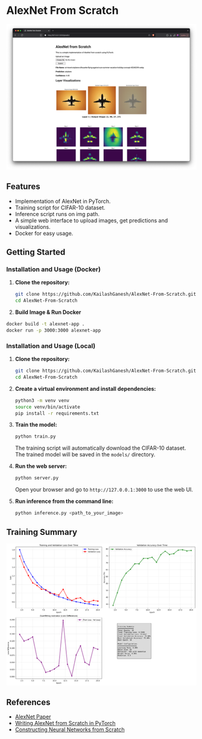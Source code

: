 # AlexNet From Scratch

<img src="./plots/readme-cover.png" alt="screen shot of this project">

## Features

- Implementation of AlexNet in PyTorch.
- Training script for CIFAR-10 dataset.
- Inference script runs on img path.
- A simple web interface to upload images, get predictions and visualizations.
- Docker for easy usage.

## Getting Started

### Installation and Usage (Docker)

1.  **Clone the repository:**
    ```bash
    git clone https://github.com/KailashGanesh/AlexNet-From-Scratch.git
    cd AlexNet-From-Scratch
    ```
2.  **Build Image & Run Docker**
```bash
docker build -t alexnet-app .
docker run -p 3000:3000 alexnet-app
```
### Installation and Usage (Local)

1.  **Clone the repository:**
    ```bash
    git clone https://github.com/KailashGanesh/AlexNet-From-Scratch.git
    cd AlexNet-From-Scratch
    ```
2.  **Create a virtual environment and install dependencies:**
    ```bash
    python3 -m venv venv
    source venv/bin/activate
    pip install -r requirements.txt
    ```
4.  **Train the model:**
    ```bash
    python train.py
    ```
    The training script will automatically download the CIFAR-10 dataset. The trained model will be saved in the `models/` directory.

5.  **Run the web server:**
    ```bash
    python server.py
    ```
    Open your browser and go to `http://127.0.0.1:3000` to use the web UI.

6.  **Run inference from the command line:**
    ```bash
    python inference.py <path_to_your_image>
    ```
## Training Summary

<img src="./plots/final_training_summary.png" alt="training summary">

## References

- [AlexNet Paper](https://proceedings.neurips.cc/paper/2012/file/c399862d3b9d6b76c8436e924a68c45b-Paper.pdf)
- [Writing AlexNet from Scratch in PyTorch](https://www.digitalocean.com/community/tutorials/alexnet-pytorch)
- [Constructing Neural Networks from Scratch](https://www.digitalocean.com/community/tutorials/constructing-neural-networks-from-scratch)
